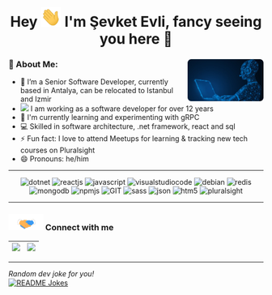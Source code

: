 <h1 align="center">Hey <img src="https://github.com/CoreBuilder/CoreBuilder/blob/main/img/hi.gif" width="40px"/> I'm Şevket Evli, fancy seeing you here 🤗</h1>

### 🤵 About Me: <img width="150" align='right' src="https://github.com/CoreBuilder/CoreBuilder/blob/main/img/me.png?raw=true">

- :hammer: I’m a Senior Software Developer, currently based in Antalya, can be relocated to Istanbul and Izmir
-  <img src="https://media.giphy.com/media/WUlplcMpOCEmTGBtBW/giphy.gif" width="20"> I am working as a software developer for over 12 years 
- 🌱 I'm currently learning and experimenting with gRPC
- 💻 Skilled in software architecture, .net framework, react and sql
- ⚡ Fun fact: I love to attend Meetups for learning & tracking new tech courses on Pluralsight 
- 😄 Pronouns: he/him

---


<p align="center">
  <img src="https://www.vectorlogo.zone/logos/dotnet/dotnet-horizontal.svg" alt="dotnet" width="200" height="58"/> 
  <img src="https://www.vectorlogo.zone/logos/reactjs/reactjs-ar21.svg" alt="reactjs" width="118" height="58"/> 
  <img src="https://www.vectorlogo.zone/logos/javascript/javascript-horizontal.svg" alt="javascript" width="220" height="58"/> 
  <img src="https://www.vectorlogo.zone/logos/visualstudio_code/visualstudio_code-ar21.svg" alt="visualstudiocode" width="120" height="58"/> 
  <img src="https://www.vectorlogo.zone/logos/debian/debian-ar21.svg" alt="debian" width="118" height="58"/> 
  <img src="https://www.vectorlogo.zone/logos/redis/redis-ar21.svg" alt="redis" width="118" height="58"/> 
  <img src="https://www.vectorlogo.zone/logos/mongodb/mongodb-ar21.svg" alt="mongodb" width="118" height="58"/> 
  <img src="https://www.vectorlogo.zone/logos/npmjs/npmjs-ar21.svg" alt="npmjs" width="118" height="58"/> 
  <img src="https://www.vectorlogo.zone/logos/git-scm/git-scm-ar21.svg" alt="GIT" width="118" height="58"/> 
  <img src="https://www.vectorlogo.zone/logos/sass-lang/sass-lang-ar21.svg" alt="sass" width="118" height="58"/> 
  <img src="https://www.vectorlogo.zone/logos/json/json-ar21.svg" alt="json" width="118" height="58"/> 
  <img src="https://www.vectorlogo.zone/logos/w3_html5/w3_html5-ar21.svg" alt="htm5" width="118" height="58"/> 
  <img src="https://seeklogo.com/images/P/pluralsight-logo-7DC0EE5EB7-seeklogo.com.png" alt="pluralsight" width="200" height="48"/> 
</p>


  ---
  
   ### <img src="https://github.com/CoreBuilder/CoreBuilder/blob/main/img/handshake.gif" height="32px"> Connect with me
 
<a href="https://www.linkedin.com/in/sevketevli/"><img src="https://cdn2.iconfinder.com/data/icons/social-media-2285/512/1_Linkedin_unofficial_colored_svg-128.png" width="40"></a>|<a href="mailto:sevketevli@gmail.com"><img src="https://image.flaticon.com/icons/svg/281/281769.svg" width="40"></a>|
|--|--|

--- 

  <i>Random dev joke for you!</i><br>
<a href="https://readme-jokes.vercel.app"><img align="center" src="https://readme-jokes.vercel.app/api?bgColor=%23073b4c&textColor=%2306d6a0&aColor=%2306d6a0&borderColor=%2306d6a0" alt="README Jokes"></a>

